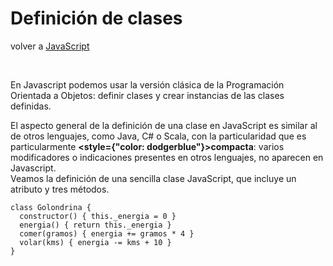 # Definición de clases

volver a [JavaScript](./javascript-intro.md)

<br/>

En Javascript podemos usar la versión clásica de la Programación Orientada a Objetos: definir clases y crear instancias de las clases definidas.

El aspecto general de la definición de una clase en JavaScript es similar al de otros lenguajes, como Java, C# o Scala, con la particularidad que es particularmente **<style={"color: dodgerblue"}>compacta</style>**: varios modificadores o indicaciones presentes en otros lenguajes, no aparecen en Javascript.  
Veamos la definición de una sencilla clase JavaScript, que incluye un atributo y tres métodos.  
```
class Golondrina {
  constructor() { this._energia = 0 }
  energia() { return this._energia }
  comer(gramos) { energia += gramos * 4 }
  volar(kms) { energia -= kms + 10 }
}
```

